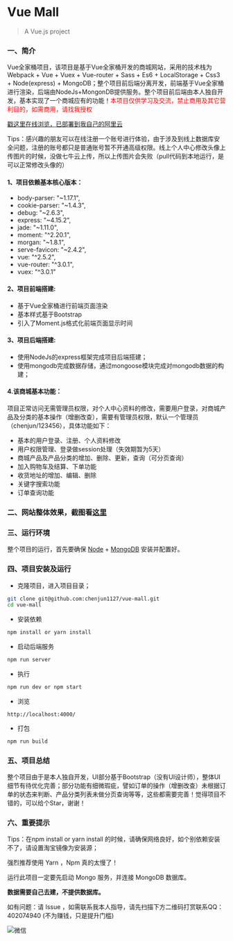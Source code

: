 # Vue Mall

> A Vue.js project 

### 一、简介
Vue全家桶项目，该项目是基于Vue全家桶开发的商城网站，采用的技术栈为 Webpack + Vue + Vuex + Vue-router + Sass + Es6 + LocalStorage + Css3 + Node(express) + MongoDB；整个项目前后端分离开发，前端基于Vue全家桶进行渲染，后端由NodeJs+MongonDB提供服务。整个项目前后端由本人独自开发，基本实现了一个商城应有的功能！<font color=red>本项目仅供学习及交流，禁止商用及其它营利目的，如需商用，请找我授权</font>

[戳这里在线浏览，已部署到我自己的阿里云](http://119.23.63.181/#/)


Tips：感兴趣的朋友可以在线注册一个账号进行体验，由于涉及到线上数据库安全问题，注册的账号都只是普通账号暂不开通高级权限。线上个人中心修改头像上传图片的时候，没做七牛云上传，所以上传图片会失败（pull代码到本地运行，是可以正常修改头像的）

#### 1、项目依赖基本核心版本：
* body-parser: "~1.17.1",
* cookie-parser: "~1.4.3",
* debug: "~2.6.3",
* express: "~4.15.2",
* jade: "~1.11.0",
* moment: "^2.20.1",
* morgan: "~1.8.1",
* serve-favicon: "~2.4.2",
* vue: "^2.5.2",
* vue-router: "^3.0.1",
* vuex: "^3.0.1"

#### 2、项目前端搭建:
* 基于Vue全家桶进行前端页面渲染
* 基本样式基于Bootstrap
* 引入了Moment.js格式化前端页面显示时间

#### 3、项目后端搭建:
* 使用NodeJs的express框架完成项目后端搭建；
* 使用mongodb完成数据存储，通过mongoose模块完成对mongodb数据的构建；


#### 4.该商城基本功能：
项目正常访问无需管理员权限，对个人中心资料的修改，需要用户登录，对商城产品及分类的基本操作（增删改查），需要有管理员权限，默认一个管理员（chenjun/123456），具体功能如下：
* 基本的用户登录、注册、个人资料修改
* 用户权限管理、登录做session处理（失效期暂为5天）
* 商城产品及产品分类的增加、删除、更新，查询（可分页查询）
* 加入购物车及结算、下单功能
* 收货地址的增加、编辑、删除
* 关键字搜索功能
* 订单查询功能

### 二、网站整体效果，截图看[这里](https://github.com/chenjun1127/vue-mall/blob/master/images.md)

### 三、运行环境
整个项目的运行，首先要确保 [Node](https://nodejs.org/zh-cn/) + [MongoDB](https://www.mongodb.org/downloads#production) 安装并配置好。

### 四、项目安装及运行

* 克隆项目，进入项目目录；
```bash
git clone git@github.com:chenjun1127/vue-mall.git
cd vue-mall
```
* 安装依赖
```bash
npm install or yarn install
```
* 启动后端服务
```bash
npm run server
```

* 执行
``` bash
npm run dev or npm start
```
* 浏览
```
http://localhost:4000/
```

* 打包
``` bash
npm run build
```

### 五、项目总结
整个项目由于是本人独自开发，UI部分基于Bootstrap（没有UI设计师），整体UI细节有待优化完善；部分功能有细微瑕疵，譬如订单的操作（增删改查）未根据订单的状态来判断、产品分类列表未做分页查询等等，这些都需要完善！觉得项目不错的，可以给个Star，谢谢！ 

### 六、重要提示
Tips：在npm install or yarn install 的时候，请确保网络良好，如个别依赖安装不了，请设置淘宝镜像为安装源；

强烈推荐使用 Yarn ，Npm 真的太慢了！

运行此项目一定要先启动 Mongo 服务，并连接 MongoDB 数据库。

<b>数据需要自己去建，不提供数据库。</b>

如有问题：请 Issue ，如需联系我本人指导，请先扫描下方二维码打赏联系QQ：402074940 (不为赚钱，只是提升门槛)

![微信](https://github.com/chenjun1127/react-music/raw/master/QR-code/weixin.png)

